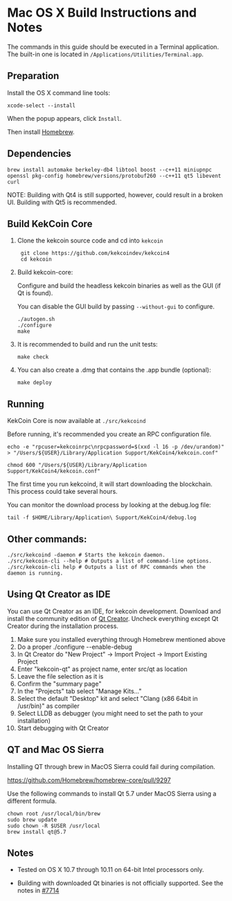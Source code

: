 Mac OS X Build Instructions and Notes
====================================
The commands in this guide should be executed in a Terminal application.
The built-in one is located in `/Applications/Utilities/Terminal.app`.

Preparation
-----------
Install the OS X command line tools:

`xcode-select --install`

When the popup appears, click `Install`.

Then install [Homebrew](http://brew.sh).

Dependencies
----------------------

    brew install automake berkeley-db4 libtool boost --c++11 miniupnpc openssl pkg-config homebrew/versions/protobuf260 --c++11 qt5 libevent curl

NOTE: Building with Qt4 is still supported, however, could result in a broken UI. Building with Qt5 is recommended.

Build KekCoin Core
------------------------

1. Clone the kekcoin source code and cd into `kekcoin`

        git clone https://github.com/kekcoindev/kekcoin4
        cd kekcoin

2.  Build kekcoin-core:

    Configure and build the headless kekcoin binaries as well as the GUI (if Qt is found).

    You can disable the GUI build by passing `--without-gui` to configure.

        ./autogen.sh
        ./configure
        make

3.  It is recommended to build and run the unit tests:

        make check

4.  You can also create a .dmg that contains the .app bundle (optional):

        make deploy

Running
-------

KekCoin Core is now available at `./src/kekcoind`

Before running, it's recommended you create an RPC configuration file.

    echo -e "rpcuser=kekcoinrpc\nrpcpassword=$(xxd -l 16 -p /dev/urandom)" > "/Users/${USER}/Library/Application Support/KekCoin4/kekcoin.conf"

    chmod 600 "/Users/${USER}/Library/Application Support/KekCoin4/kekcoin.conf"

The first time you run kekcoind, it will start downloading the blockchain. This process could take several hours.

You can monitor the download process by looking at the debug.log file:

    tail -f $HOME/Library/Application\ Support/KekCoin4/debug.log

Other commands:
-------

    ./src/kekcoind -daemon # Starts the kekcoin daemon.
    ./src/kekcoin-cli --help # Outputs a list of command-line options.
    ./src/kekcoin-cli help # Outputs a list of RPC commands when the daemon is running.

Using Qt Creator as IDE
------------------------
You can use Qt Creator as an IDE, for kekcoin development.
Download and install the community edition of [Qt Creator](https://www.qt.io/download/).
Uncheck everything except Qt Creator during the installation process.

1. Make sure you installed everything through Homebrew mentioned above
2. Do a proper ./configure --enable-debug
3. In Qt Creator do "New Project" -> Import Project -> Import Existing Project
4. Enter "kekcoin-qt" as project name, enter src/qt as location
5. Leave the file selection as it is
6. Confirm the "summary page"
7. In the "Projects" tab select "Manage Kits..."
8. Select the default "Desktop" kit and select "Clang (x86 64bit in /usr/bin)" as compiler
9. Select LLDB as debugger (you might need to set the path to your installation)
10. Start debugging with Qt Creator

QT and Mac OS Sierra
--------------------

Installing QT through brew in MacOS Sierra could fail during compilation.

https://github.com/Homebrew/homebrew-core/pull/9297

Use the following commands to install Qt 5.7 under MacOS Sierra using a different formula.

    chown root /usr/local/bin/brew
    sudo brew update
    sudo chown -R $USER /usr/local
    brew install qt@5.7

Notes
-----

* Tested on OS X 10.7 through 10.11 on 64-bit Intel processors only.

* Building with downloaded Qt binaries is not officially supported. See the notes in [#7714](https://github.com/kekcoin/kekcoin/issues/7714)
